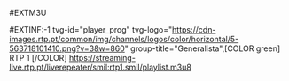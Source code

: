 #EXTM3U

#EXTINF:-1 tvg-id="player_prog" tvg-logo="https://cdn-images.rtp.pt/common/img/channels/logos/color/horizontal/5-563718101410.png?v=3&w=860" group-title="Generalista",[COLOR green] RTP 1 [/COLOR] 
https://streaming-live.rtp.pt/liverepeater/smil:rtp1.smil/playlist.m3u8
